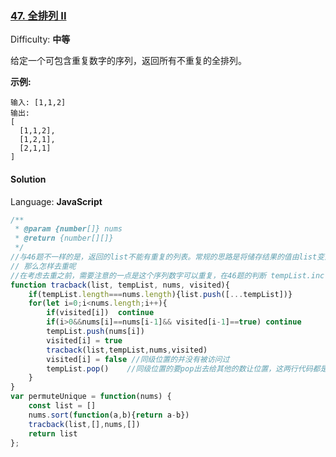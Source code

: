 ### [47\. 全排列 II](https://leetcode-cn.com/problems/permutations-ii/)

Difficulty: **中等**


给定一个可包含重复数字的序列，返回所有不重复的全排列。

**示例:**

```
输入: [1,1,2]
输出:
[
  [1,1,2],
  [1,2,1],
  [2,1,1]
]
```


#### Solution

Language: **JavaScript**

```javascript
​/**
 * @param {number[]} nums
 * @return {number[][]}
 */
//与46题不一样的是，返回的list不能有重复的列表。常规的思路是将储存结果的值由list变为set,经过测试，Set()并不能去除重复的两个列表,换句话说，相同的两个列表在js里面并不相等
// 那么怎样去重呢
//在考虑去重之前，需要注意的一点是这个序列数字可以重复，在46题的判断 tempList.include(nums[i])已不能使用，需要额外加一个数组，来判断nums是否被访问过了
function tracback(list, tempList, nums, visited){
    if(tempList.length===nums.length){list.push([...tempList])}
    for(let i=0;i<nums.length;i++){
        if(visited[i])  continue
        if(i>0&&nums[i]==nums[i-1]&& visited[i-1]==true) continue
        tempList.push(nums[i])
        visited[i] = true
        tracback(list,tempList,nums,visited)
        visited[i] = false //同级位置的并没有被访问过
        tempList.pop()    //同级位置的要pop出去给其他的数让位置，这两行代码都是同级位置的其他元素。
    }
}
var permuteUnique = function(nums) {
    const list = []
    nums.sort(function(a,b){return a-b})
    tracback(list,[],nums,[])
    return list
};
```
